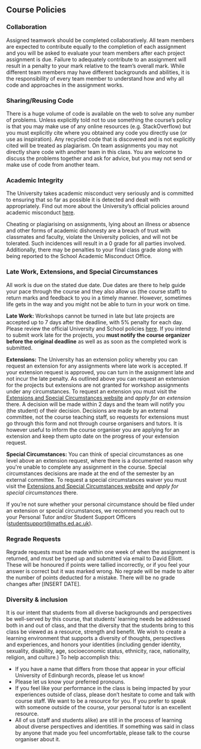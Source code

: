 ## Course Policies

### Collaboration

Assigned teamwork should be completed collaboratively. All team members are expected to contribute equally to the completion of each assignment and you will be asked to evaluate your team members after each project assignment is due. Failure to adequately contribute to an assignment will result in a penalty to your mark relative to the team’s overall mark. While different team members may have different backgrounds and abilities, it is the responsibility of every team member to understand how and why all code and approaches in the assignment works.

### Sharing/Reusing Code

There is a huge volume of code is available on the web to solve any number of problems. Unless explicitly told not to use something the course’s policy is that you may make use of any online resources (e.g. StackOverflow) but you must explicitly cite where you obtained any code you directly use (or use as inspiration). Any recycled code that is discovered and is not explicitly cited will be treated as plagiarism. On team assignments you may not directly share code with another team in this class. You are welcome to discuss the problems together and ask for advice, but you may not send or make use of code from another team.

### Academic Integrity

The University takes academic misconduct very seriously and is committed to ensuring that so far as possible it is detected and dealt with appropriately. Find out more about the University’s official policies around academic misconduct [here](https://teaching.maths.ed.ac.uk/main/content-to-be-reused/pgt-and-ug-reusable-content/academic-misconduct).

Cheating or plagiarising on assignments, lying about an illness or absence and other forms of academic dishonesty are a breach of trust with classmates and faculty, violate the University policies, and will not be tolerated. Such incidences will result in a 0 grade for all parties involved. Additionally, there may be penalties to your final class grade along with being reported to the School Academic Misconduct Office.

### Late Work, Extensions, and Special Circumstances

All work is due on the stated due date. Due dates are there to help guide your pace through the course and they also allow us (the course staff) to return marks and feedback to you in a timely manner. However, sometimes life gets in the way and you might not be able to turn in your work on time.

__Late Work:__ Workshops cannot be turned in late but late projects are accepted up to 7 days after the deadline, with 5% penalty for each day. Please review the official University and School policies [here](https://teaching.maths.ed.ac.uk/main/content-to-be-reused/pgt-and-ug-reusable-content/extensions). If you intend to submit work late for the projects, you __must notify the course organizer before the original deadline__ as well as as soon as the completed work is submitted.

__Extensions:__ The University has an extension policy whereby you can request an extension for any assignments where late work is accepted. If your extension request is approved, you can turn in the assignment late and not incur the late penalty. As outlined above you can request an extension for the projects but extensions are not granted for workshop assignments under any circumstances. To request an extension you must visit the [Extensions and Special Circumstances website](https://www.ed.ac.uk/student-administration/extensions-special-circumstances/continuing-students/extensions-explained) and _apply for an extension_ there. A decision will be made within 2 days and the team will notify you (the student) of their decision. Decisions are made by an external committee, not the course teaching staff, so requests for extensions must go through this form and not through course organisers and tutors. It is however useful to inform the course organiser you are applying for an extension and keep them upto date on the progress of your extension request.

__Special Circumstances:__ You can think of special circumstances as one level above an extension request, where there is a documented reason why you're unable to complete any assignment in the course. Special circumstances decisions are made at the end of the semester by an external committee. To request a special circumstances waiver you must visit the [Extensions and Special Circumstances website](https://www.ed.ac.uk/student-administration/extensions-special-circumstances/continuing-students/extensions-explained) and _apply for special circumstances_ there.

If you’re not sure whether your personal circumstance should be filed under an extension or special circumstances, we recommend you reach out to your Personal Tutor and/or Student Support Officers (studentsupport@maths.ed.ac.uk).

### Regrade Requests

Regrade requests must be made within one week of when the assignment is returned, and must be typed up and submitted via email to David Elliott. These will be honoured if points were tallied incorrectly, or if you feel your answer is correct but it was marked wrong. No regrade will be made to alter the number of points deducted for a mistake. There will be no grade changes after [INSERT DATE].

### Diversity & inclusion

It is our intent that students from all diverse backgrounds and perspectives be well-served by this course, that students’ learning needs be addressed both in and out of class, and that the diversity that the students bring to this class be viewed as a resource, strength and benefit. We wish to create a learning environment that supports a diversity of thoughts, perspectives and experiences, and honors your identities (including gender identity, sexuality, disability, age, socioeconomic status, ethnicity, race, nationality, religion, and culture.) To help accomplish this:

- If you have a name that differs from those that appear in your official University of Edinburgh records, please let us know!
- Please let us know your preferred pronouns.
- If you feel like your performance in the class is being impacted by your experiences outside of class, please don’t hesitate to come and talk with course staff. We want to be a resource for you. If you prefer to speak with someone outside of the course, your personal tutor is an excellent resource.
- All of us (staff and students alike) are still in the process of learning about diverse perspectives and identities. If something was said in class by anyone that made you feel uncomfortable, please talk to the course organiser about it.
